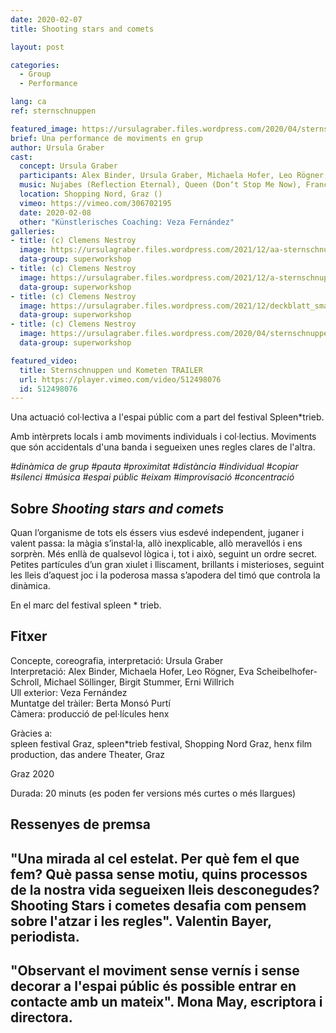 ```yaml
---
date: 2020-02-07
title: Shooting stars and comets

layout: post

categories:
  - Group
  - Performance

lang: ca
ref: sternschnuppen

featured_image: https://ursulagraber.files.wordpress.com/2020/04/sternschnuppen_clemens_nestroy_42.jpg?w=500&fit=crop
brief: Una performance de moviments en grup
author: Ursula Graber
cast:
  concept: Ursula Graber
  participants: Alex Binder, Ursula Graber, Michaela Hofer, Leo Rögner, Eva Scheibelhofer-Schroll, Michael Söllinger, Birgit Stummer, Erni Willrich
  music: Nujabes (Reflection Eternal), Queen (Don‘t Stop Me Now), France Gall (Au Claire De La Lune), Camille (1, 2, 3)
  location: Shopping Nord, Graz ()
  vimeo: https://vimeo.com/306702195
  date: 2020-02-08
  other: "Künstlerisches Coaching: Veza Fernández"
galleries:
- title: (c) Clemens Nestroy
  image: https://ursulagraber.files.wordpress.com/2021/12/aa-sternschnuppen_clemens_nestroy_25_small.jpg?w=2500&fit=crop
  data-group: superworkshop
- title: (c) Clemens Nestroy
  image: https://ursulagraber.files.wordpress.com/2021/12/a-sternschnuppen_clemens_nestroy_35_small.jpg?w=2500&fit=crop
  data-group: superworkshop
- title: (c) Clemens Nestroy
  image: https://ursulagraber.files.wordpress.com/2021/12/deckblatt_small.jpg?w=2500&fit=crop
  data-group: superworkshop
- title: (c) Clemens Nestroy
  image: https://ursulagraber.files.wordpress.com/2020/04/sternschnuppen_clemens_nestroy_42.jpg
  data-group: superworkshop

featured_video:
  title: Sternschnuppen und Kometen TRAILER
  url: https://player.vimeo.com/video/512498076
  id: 512498076
---
```

Una actuació col·lectiva a l'espai públic com a part del festival Spleen*trieb.

Amb intèrprets locals i amb moviments individuals i col·lectius. Moviments que són accidentals d'una banda i segueixen unes regles clares de l'altra.

*#dinàmica de grup #pauta #proximitat #distància #individual #copiar #silenci #música #espai públic #eixam #improvisació #concentració*

<!--plop-->

## Sobre *Shooting stars and comets*

Quan l’organisme de tots els éssers vius esdevé independent, juganer i valent passa: la màgia s’instal·la, allò inexplicable, allò meravellós i ens sorprèn. Més enllà de qualsevol lògica i, tot i això, seguint un ordre secret. Petites partícules d’un gran xiulet i lliscament, brillants i misterioses, seguint les lleis d’aquest joc i la poderosa massa s’apodera del timó que controla la dinàmica.


En el marc del festival spleen * trieb.

<!--plop-->

## Fitxer

Concepte, coreografia, interpretació: Ursula Graber<br>
Interpretació: Alex Binder, Michaela Hofer, Leo Rögner, Eva Scheibelhofer-Schroll, Michael Söllinger, Birgit Stummer, Erni Willrich <br>
Ull exterior: Veza Fernández<br>
Muntatge del tràiler: Berta Monsó Purtí<br>
Càmera: producció de pel·lícules henx

Gràcies a:<br>
spleen festival Graz, spleen*trieb festival, Shopping Nord Graz, henx film production, das andere Theater, Graz<br>

Graz 2020

Durada: 20 minuts (es poden fer versions més curtes o més llargues)



## Ressenyes de premsa

## "Una mirada al cel estelat. Per què fem el que fem? Què passa sense motiu, quins processos de la nostra vida segueixen lleis desconegudes? Shooting Stars i cometes desafia com pensem sobre l'atzar i les regles". Valentin Bayer, periodista.



## "Observant el moviment sense vernís i sense decorar a l'espai públic és possible entrar en contacte amb un mateix". Mona May, escriptora i directora.




<!--[![Totem](https://i.vimeocdn.com/video/746500438_640.jpg)](https://player.vimeo.com/video/306702195)-->
